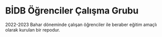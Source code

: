 # BİDB Öğrenciler Çalışma Grubu
2022-2023 Bahar döneminde çalışan öğrenciler ile beraber eğitim amaçlı olarak kurulan bir repodur. 
